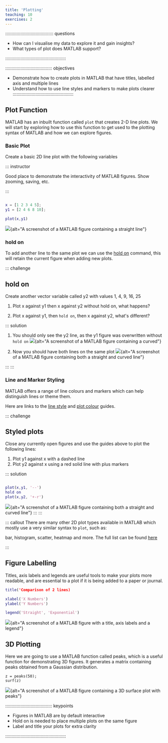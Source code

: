 ```yaml
---
title: 'Plotting'
teaching: 10
exercises: 2
---
```


:::::::::::::::::::::::::::::::::::::: questions 

- How can I visualise my data to explore it and gain insights?
- What types of plot does MATLAB support?

::::::::::::::::::::::::::::::::::::::::::::::::

::::::::::::::::::::::::::::::::::::: objectives

- Demonstrate how to create plots in MATLAB that have titles, labelled axis and multiple lines
- Understand how to use line styles and markers to make plots clearer
::::::::::::::::::::::::::::::::::::::::::::::::

## Plot Function

MATLAB has an inbuilt function called `plot` that creates 2-D line plots. We will start by exploring how to use this function to get used to
the plotting syntax of MATLAB and how we can explore figures.


### Basic Plot

Create a basic 2D line plot with the following variables

::: instructor

Good place to demonstrate the interactivity of MATLAB figures. Show zooming, saving, etc.

:::
``` MATLAB

x = [1 2 3 4 5];
y1 = [2 4 6 8 10];

plot(x,y1)

```

![](fig/plot1.png){alt="A screenshot of a MATLAB figure containing a straight line"}

### hold on

To add another line to the same plot we can use the [hold on](https://uk.mathworks.com/help/matlab/ref/hold.html) command, this will retain the current figure when adding new plots.

::: challenge

## hold on

Create another vector variable called y2 with values 1, 4, 9, 16, 25

1. Plot x against y1 then x against y2 without hold on, what happens?

2. Plot x against y1, then `hold on`, then x against y2, what's different?

::: solution

1. You should only see the y2 line, as the y1 figure was overwritten without `hold on`
![](fig/plot2.png){alt="A screenshot of a MATLAB figure containing a curved"}

2. Now you should have both lines on the same plot
![](fig/plot3.png){alt="A screenshot of a MATLAB figure containing both a straight and curved line"}

:::
:::

### Line and Marker Styling
MATLAB offers a range of line colours and markers which can help distinguish lines or theme them.

Here are links to the [line style](https://uk.mathworks.com/help/matlab/creating_plots/specify-line-and-marker-appearance-in-plots.html) and [plot colour](https://uk.mathworks.com/help/matlab/creating_plots/specify-plot-colors.html) guides.

::: challenge
## Styled plots

Close any currently open figures and use the guides above to plot the following lines:

1. Plot y1 against x with a dashed line
2. Plot y2 against x using a red solid line with plus markers

::: solution

``` MATLAB

plot(x,y1, '--')
hold on
plot(x,y2, '+-r')

```

![](fig/plot_markers.png){alt="A screenshot of a MATLAB figure containing both a straight and curved line"}
:::
:::

::: callout
There are many other 2D plot types available in MATLAB which mostly use a very similar syntax to `plot`, such as:

bar, histogram, scatter, heatmap and more. The full list can be found [here](https://uk.mathworks.com/help/matlab/creating_plots/types-of-matlab-plots.html)

:::


## Figure Labelling

Titles, axis labels and legends are useful tools to make your plots more readable, and are essential to a plot if it is being added to a paper or journal.


``` MATLAB
title('Comparison of 2 lines)

xlabel('X Numbers')
ylabel('Y Numbers')

legend('Straight', 'Exponential')
```
![](fig/plot3.png){alt="A screenshot of a MATLAB figure with a title, axis labels and a legend"}




## 3D Plotting

Here we are going to use a MATLAB function called peaks, which is a useful function for demonstrating 3D figures. It generates a matrix containing peaks obtained from a Gaussian distribution.

```
z = peaks(50);
surf(z)
```

![](fig/plot_surf.png){alt="A screenshot of a MATLAB figure containing a 3D surface plot with peaks"}

::::::::::::::::::::::::::::::::::::: keypoints 

- Figures in MATLAB are by default interactive
- Hold on is needed to place multiple plots on the same figure
- Label and title your plots for extra clarity

::::::::::::::::::::::::::::::::::::::::::::::::

